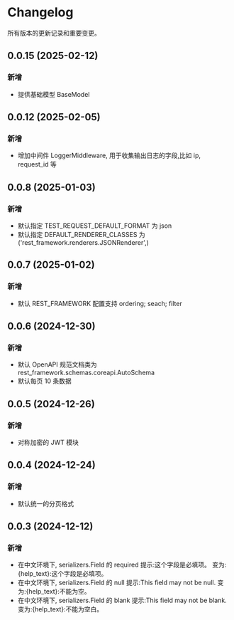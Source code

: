 # Changelog

所有版本的更新记录和重要变更。

## 0.0.15 (2025-02-12)

### 新增

* 提供基础模型 BaseModel

## 0.0.12 (2025-02-05)

### 新增

* 增加中间件 LoggerMiddleware, 用于收集输出日志的字段,比如 ip, request_id 等

## 0.0.8 (2025-01-03)

### 新增

* 默认指定 TEST_REQUEST_DEFAULT_FORMAT 为 json
* 默认指定 DEFAULT_RENDERER_CLASSES 为 ('rest_framework.renderers.JSONRenderer',)

## 0.0.7 (2025-01-02)

### 新增

* 默认 REST_FRAMEWORK 配置支持 ordering; seach; filter

## 0.0.6 (2024-12-30)

### 新增

* 默认 OpenAPI 规范文档类为 rest_framework.schemas.coreapi.AutoSchema
* 默认每页 10 条数据

## 0.0.5 (2024-12-26)

### 新增

* 对称加密的 JWT 模块

## 0.0.4 (2024-12-24)

### 新增

* 默认统一的分页格式

## 0.0.3 (2024-12-12)

### 新增

* 在中文环境下, serializers.Field 的 required 提示:这个字段是必填项。 变为:{help_text}:这个字段是必填项。
* 在中文环境下, serializers.Field 的 null 提示:This field may not be null. 变为:{help_text}:不能为空。
* 在中文环境下, serializers.Field 的 blank 提示:This field may not be blank. 变为:{help_text}:不能为空白。
